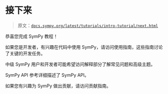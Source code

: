 # 接下来

> 原文：[`docs.sympy.org/latest/tutorials/intro-tutorial/next.html`](https://docs.sympy.org/latest/tutorials/intro-tutorial/next.html)

恭喜您完成 SymPy 教程！

如果您是开发者，有兴趣在代码中使用 SymPy，请访问使用指南，这些指南讨论了关键的开发任务。

中级 SymPy 用户和开发者可能希望访问解释部分了解常见问题和高级主题。

SymPy API 参考详细描述了 SymPy API。

如果您有兴趣为 SymPy 做出贡献，请访问贡献指南。
